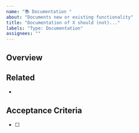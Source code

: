 ```yaml
---
name: "📚 Documentation "
about: "Documents new or existing functionality"
title: "Documentation of X should (not)..."
labels: "Type: Documentation"
assignees: ""
---
```


## Overview

## Related

-

## Acceptance Criteria

- [ ]
